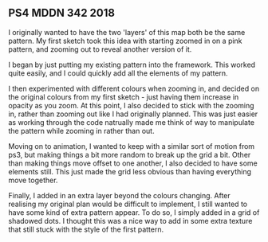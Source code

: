 ## PS4 MDDN 342 2018

I originally wanted to have the two 'layers' of this map both be the same pattern. My first sketch took this idea with starting zoomed in on a pink pattern, and zooming out to reveal another version of it.

I began by just putting my existing pattern into the framework. This worked quite easily, and I could quickly add all the elements of my pattern. 

I then experimented with different colours when zooming in, and decided on the original colours from my first sketch - just having them increase in opacity as you zoom. At this point, I also decided to stick with the zooming in, rather than zooming out like I had originally planned. This was just easier as working through the code natrually made me think of way to manipulate the pattern while zooming in rather than out. 

Moving on to animation, I wanted to keep with a similar sort of motion from ps3, but making things a bit more random to break up the grid a bit. Other than making things move offset to one another, I also decided to have some elements still. This just made the grid less obvious than having everything move together. 

Finally, I added in an extra layer beyond the colours changing. After realising my original plan would be difficult to implement, I still wanted to have some kind of extra pattern appear. To do so, I simply added in a grid of shadowed dots. I thought this was a nice way to add in some extra texture that still stuck with the style of the first pattern.